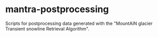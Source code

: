 # mantra-postprocessing
Scripts for postprocessing data generated with the "MountAiN glacier Transient snowline Retrieval Algorithm".
